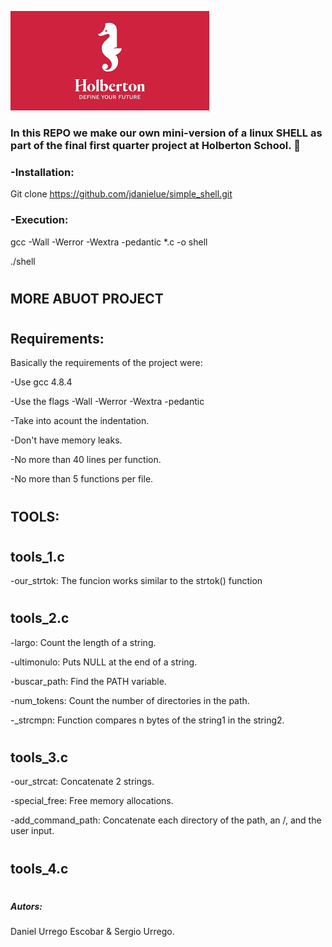 ![alt text](https://github.com/Alejandro2879/README-S/blob/master/holberton.png)  


### In this REPO we make our own mini-version of a linux SHELL as part of the final first quarter project at Holberton School.  :muscle:



### -Installation:
Git clone https://github.com/jdanielue/simple_shell.git

### -Execution:
gcc -Wall -Werror -Wextra -pedantic *.c -o shell

./shell
#
## MORE ABUOT PROJECT
#
## Requirements:
Basically the requirements of the project were:

-Use gcc 4.8.4

-Use the flags -Wall -Werror -Wextra -pedantic

-Take into acount the indentation.

-Don't have memory leaks.

-No more than 40 lines per function.

-No more than 5 functions per file.
#
## TOOLS:
#
## tools_1.c 
-our_strtok: The funcion works similar to the strtok() function
#
## tools_2.c
-largo: Count the length of a string.

-ultimonulo: Puts NULL at the end of a string.

-buscar_path: Find the PATH variable.

-num_tokens: Count the number of directories in the path.

-_strcmpn: Function compares n bytes of the string1 in the string2.
#
## tools_3.c
-our_strcat: Concatenate 2 strings.

-special_free: Free memory allocations.

-add_command_path: Concatenate each directory of the path, an /, and the user input.
#
## tools_4.c


#
#
##### Autors:
Daniel Urrego Escobar & Sergio Urrego.
